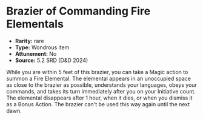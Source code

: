 
# Brazier of Commanding Fire Elementals

* **Rarity:** rare
* **Type:** Wondrous item
* **Attunement:** No
* **Source:** 5.2 SRD (D&D 2024)


While you are within 5 feet of this brazier, you can take a Magic action to summon a Fire Elemental. The elemental appears in an unoccupied space as close to the brazier as possible, understands your languages, obeys your commands, and takes its turn immediately after you on your Initiative count. The elemental disappears after 1 hour, when it dies, or when you dismiss it as a Bonus Action. The brazier can't be used this way again until the next dawn.
